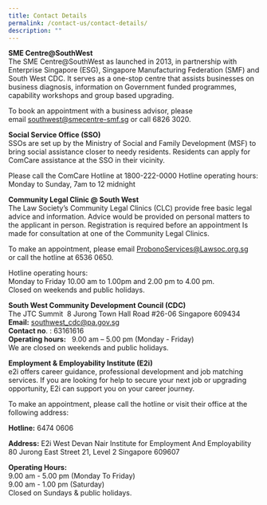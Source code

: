 ```yaml
---
title: Contact Details
permalink: /contact-us/contact-details/
description: ""
---
```

**SME Centre@SouthWest**<br>
The SME Centre@SouthWest as launched in 2013, in partnership with Enterprise Singapore (ESG), Singapore Manufacturing Federation (SMF) and South West CDC. It serves as a one-stop centre that assists businesses on business diagnosis, information on Government funded programmes, capability workshops and group based upgrading.&nbsp;

To book an appointment with a business advisor, please email&nbsp;[southwest@smecentre-smf.sg](mailto:michelle.ling@smecentre-smf.sg)&nbsp;or call&nbsp;6826 3020.

**Social Service Office (SSO)**<br>
SSOs are set up by the Ministry of Social and Family Development (MSF) to bring social assistance closer to needy residents. Residents can apply for ComCare assistance at the SSO in their vicinity.  
 
Please call the ComCare Hotline at 1800-222-0000
Hotline operating hours:
Monday to Sunday, 7am to 12 midnight


**Community Legal Clinic @ South West**<br>
The Law Society’s Community Legal Clinics (CLC) provide free basic legal advice and information. Advice would be provided on personal matters to the applicant in person. Registration is required before an appointment Is made for consultation at one of the Community Legal Clinics.

To make an appointment, please email ProbonoServices@Lawsoc.org.sg or&nbsp;call the&nbsp;hotline&nbsp;at&nbsp;6536 0650.  
  
Hotline operating hours:  
Monday to Friday 10.00 am to 1.00pm and 2.00 pm to 4.00 pm.  
Closed on weekends and public holidays.

**South West Community Development Council (CDC)**<br>
The JTC Summit&nbsp;
8 Jurong Town Hall Road
#26-06 Singapore 609434<br>
**Email:**&nbsp;southwest_cdc@pa.gov.sg  
**Contact no**. :&nbsp;63161616<br>
**Operating hours:**&nbsp;&nbsp;
9.00 am – 5.00 pm (Monday - Friday)<br>
We are closed on weekends and public holidays.<br>

**Employment &amp; Employability Institute (E2i)**<br>
e2i offers career guidance, professional development and job matching services. If you are looking for help to secure your next job or upgrading opportunity, E2i can support you on your career journey.

To make an appointment, please call the hotline or visit their office at the following address:

**Hotline:**&nbsp;6474 0606

**Address:** E2i West
Devan Nair Institute for Employment And Employability
80 Jurong East Street 21, Level 2
Singapore 609607

**Operating Hours:**<br>
9.00 am - 5.00 pm (Monday To Friday)<br>
9.00 am - 1.00 pm (Saturday)<br>
Closed on Sundays &amp; public holidays.